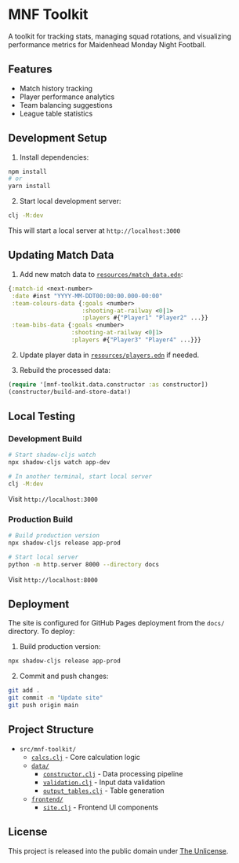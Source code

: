 # MNF Toolkit

A toolkit for tracking stats, managing squad rotations, and visualizing performance metrics for Maidenhead Monday Night Football.

## Features
- Match history tracking
- Player performance analytics
- Team balancing suggestions
- League table statistics

## Development Setup

1. Install dependencies:
```bash
npm install
# or
yarn install
```

2. Start local development server:
```bash
clj -M:dev
```

This will start a local server at `http://localhost:3000`

## Updating Match Data

1. Add new match data to [`resources/match_data.edn`](resources/match_data.edn):
```clojure
{:match-id <next-number>
 :date #inst "YYYY-MM-DDT00:00:00.000-00:00"
 :team-colours-data {:goals <number>
                     :shooting-at-railway <0|1>
                     :players #{"Player1" "Player2" ...}}
 :team-bibs-data {:goals <number>
                  :shooting-at-railway <0|1>
                  :players #{"Player3" "Player4" ...}}}
```

2. Update player data in [`resources/players.edn`](resources/players.edn) if needed.

3. Rebuild the processed data:
```clojure
(require '[mnf-toolkit.data.constructor :as constructor])
(constructor/build-and-store-data!)
```

## Local Testing

### Development Build
```bash
# Start shadow-cljs watch
npx shadow-cljs watch app-dev

# In another terminal, start local server
clj -M:dev
```
Visit `http://localhost:3000`

### Production Build
```bash
# Build production version
npx shadow-cljs release app-prod

# Start local server
python -m http.server 8000 --directory docs
```
Visit `http://localhost:8000`

## Deployment

The site is configured for GitHub Pages deployment from the `docs/` directory. To deploy:

1. Build production version:
```bash
npx shadow-cljs release app-prod
```

2. Commit and push changes:
```bash
git add .
git commit -m "Update site"
git push origin main
```

## Project Structure

- `src/mnf-toolkit/`
  - [`calcs.clj`](src/mnf-toolkit/calcs.clj) - Core calculation logic
  - [`data/`](src/mnf-toolkit/data/)
    - [`constructor.clj`](src/mnf-toolkit/data/constructor.clj) - Data processing pipeline
    - [`validation.clj`](src/mnf-toolkit/data/validation.clj) - Input data validation
    - [`output_tables.clj`](src/mnf-toolkit/data/output_tables.clj) - Table generation
  - [`frontend/`](src/mnf-toolkit/frontend/)
    - [`site.clj`](src/mnf-toolkit/frontend/site.clj) - Frontend UI components

## License

This project is released into the public domain under [The Unlicense](LICENSE).
